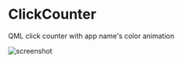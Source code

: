 # ClickCounter
 QML click counter with app name's color animation
 
![screenshot](https://i.ibb.co/xzB4mMb/HIKi-VRADGt-M.jpg)
